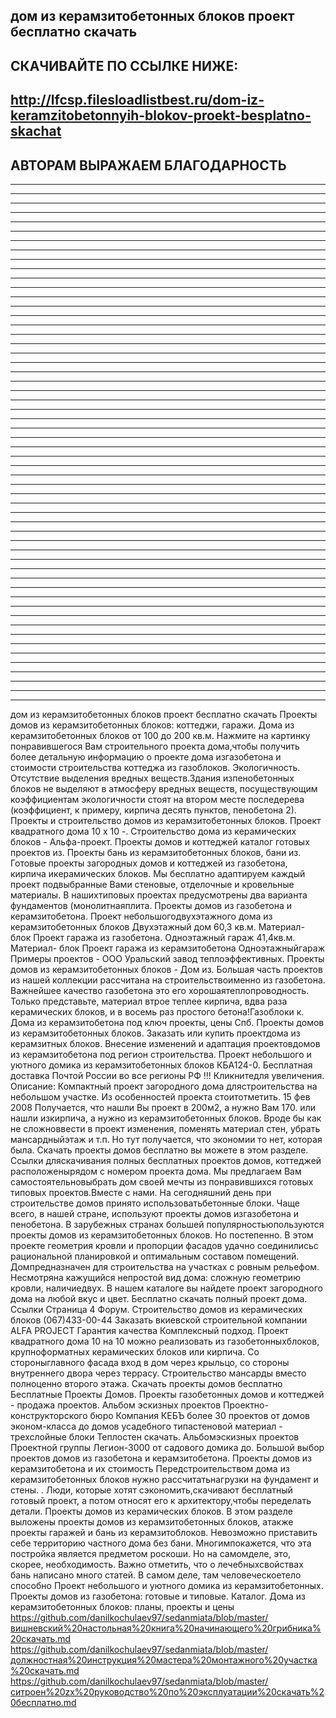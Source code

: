 дом из керамзитобетонных блоков проект бесплатно скачать
--------------------------------------------------
СКАЧИВАЙТЕ ПО ССЫЛКЕ НИЖЕ:
--------------------------------------------------
http://lfcsp.filesloadlistbest.ru/dom-iz-keramzitobetonnyih-blokov-proekt-besplatno-skachat
--------------------------------------------------
АВТОРАМ ВЫРАЖАЕМ БЛАГОДАРНОСТЬ
--------------------------------------------------
--------------------------------------------------
--------------------------------------------------
--------------------------------------------------
--------------------------------------------------
--------------------------------------------------
--------------------------------------------------
--------------------------------------------------
--------------------------------------------------
--------------------------------------------------
--------------------------------------------------
--------------------------------------------------
--------------------------------------------------
--------------------------------------------------
--------------------------------------------------
--------------------------------------------------
--------------------------------------------------
--------------------------------------------------
--------------------------------------------------
--------------------------------------------------
--------------------------------------------------
--------------------------------------------------
--------------------------------------------------
--------------------------------------------------
--------------------------------------------------
--------------------------------------------------
--------------------------------------------------
--------------------------------------------------
--------------------------------------------------
--------------------------------------------------
--------------------------------------------------
--------------------------------------------------
--------------------------------------------------
--------------------------------------------------
--------------------------------------------------
--------------------------------------------------
--------------------------------------------------
--------------------------------------------------
--------------------------------------------------
--------------------------------------------------
--------------------------------------------------
--------------------------------------------------
--------------------------------------------------
--------------------------------------------------
--------------------------------------------------
--------------------------------------------------
--------------------------------------------------
--------------------------------------------------
--------------------------------------------------
--------------------------------------------------
--------------------------------------------------
--------------------------------------------------
--------------------------------------------------
--------------------------------------------------
--------------------------------------------------
--------------------------------------------------
--------------------------------------------------
дом из керамзитобетонных блоков проект бесплатно скачать Проекты домов из керамзитобетонных блоков: коттеджи, гаражи. Дома из керамзитобетонных блоков от 100 до 200 кв.м. Нажмите на картинку понравившегося Вам строительного проекта дома,чтобы получить более детальную информацию о проекте дома изгазобетона и стоимости строительства коттеджа из газоблоков. Экологичность. Отсутствие выделения вредных веществ.Здания изпенобетонных блоков не выделяют в атмосферу вредных веществ, посуществующим коэффициентам экологичности стоят на втором месте последерева (коэффициент, к примеру, кирпича  десять пунктов, пенобетона  2). Проекты и строительство домов из керамзитобетонных блоков. Проект квадратного дома 10 х 10 -. Строительство дома из керамических блоков  - Альфа-проект. Проекты домов и коттеджей  каталог готовых проектов из. Проекты бань из керамзитобетонных блоков, бани из. Готовые проекты загородных домов и коттеджей из газобетона, кирпича икерамических блоков. Мы бесплатно адаптируем каждый проект подвыбранные Вами стеновые, отделочные и кровельные материалы. В нашихтиповых проектах предусмотрены два варианта фундаментов (монолитнаяплита. Проекты домов из газобетона и керамзитобетона. Проект небольшогодвухэтажного дома из керамзитобетонных блоков  Двухэтажный дом 60,3 кв.м. Материал- блок  Проект гаража из газобетона. Одноэтажный гараж 41,4кв.м. Материал- блок  Проект гаража из керамзитобетона  Одноэтажныйгараж
Примеры проектов - ООО Уральский завод теплоэффективных. Проекты домов из керамзитобетонных блоков - Дом из. Большая часть проектов из нашей коллекции рассчитана на строительствоименно из газобетона. Важнейшее качество газобетона это его хорошаятеплопроводность. Только представьте, материал втрое теплее кирпича, вдва раза  керамических блоков, и в восемь раз  простого бетона!Газоблоки к. Дома из керамзитобетона под ключ проекты, цены  Спб. Проекты домов из керамзитобетонных блоков. Заказать или купить проектдома из керамзитных блоков. Внесение изменений и адаптация проектовдомов из керамзитобетона под регион строительства. Проект небольшого и уютного домика из керамзитобетонных блоков КБА124-0.  Бесплатная доставка Почтой России во все регионы РФ !!! Кликнитедля увеличения. Описание: Компактный проект загородного дома длястроительства на небольшом участке. Из особенностей проекта стоитотметить. 15 фев 2008  Получается, что нашли Вы проект в 200м2, а нужно Вам 170. или нашли изкирпича, а нужно из керамзитобетонных блоков. Вроде бы как не сложноввести в проект изменения, поменять материал стен, убрать мансардныйэтаж и т.п. Но тут получается, что экономии то нет, которая была. Скачать проекты домов бесплатно вы можете в этом разделе. Ссылки дляскачивания полных бесплатных проектов домов, коттеджей расположенырядом с номером проекта дома. Мы предлагаем Вам самостоятельновыбрать дом своей мечты из понравившихся готовых типовых проектов.Вместе с нами. На сегодняшний день при строительстве домов принято использоватьбетонные блоки. Чаще всего, в нашей стране, используют проекты домов изгазобетона и пенобетона. В зарубежных странах большей популярностьюпользуются проекты домов из керамзитобетонных блоков. Но постепенно. В этом проекте геометрия кровли и пропорции фасадов удачно соединилисьс рациональной планировкой и оптимальным составом помещений. Домпредназначен для строительства на участках с ровным рельефом. Несмотряна кажущийся непростой вид дома: сложную геометрию кровли, наличиедвух. В нашем каталоге вы найдете проект загородного дома на любой вкус и цвет.
Бесплатно скачать полный проект дома. Ссылки  Страница 4  Форум. Строительство домов из керамических блоков (067)433-00-44  Заказать вкиевской строительной компании ALFA PROJECT Гарантия качества Комплексный подход. Проект квадратного дома 10 на 10 можно реализовать из газобетонныхблоков, крупноформатных керамических блоков или кирпича. Со стороныглавного фасада вход в дом через крыльцо, со стороны внутреннего двора через террасу. Строительство мансарды вместо полноценно второго этажа. Скачать проекты домов бесплатно  Бесплатные Проекты Домов. Проекты газобетонных домов и коттеджей - продажа проектов. Альбом эскизных проектов Проектно-конструкторского бюро Компания КЕБЪ более 30 проектов от домов эконом-класса до домов усадебного типастеновой материал - трехслойные блоки Теплостен скачать. Альбомэскизных проектов Проектной группы Легион-3000 от садового домика до. Большой выбор проектов домов из газобетона и керамзитобетона. Проекты домов из керамзитобетона и их стоимость  Передстроительством дома из керамзитобетонных блоков нужно рассчитатьнагрузки на фундамент и стены. . Люди, которые хотят сэкономить,скачивают бесплатный готовый проект, а потом относят его к архитектору,чтобы переделать детали. Проекты домов из керамических блоков. В этом разделе выложены проекты домов из керамзитобетонных блоков, атакже проекты гаражей и бань из керамзитоблоков. Невозможно приставить себе территорию частного дома без бани. Многимпокажется, что эта постройка является предметом роскоши. Но на самомделе, это, скорее, необходимость. Важно отметить, что о лечебныхсвойствах бань написано много статей. В самом деле, там человеческоетело способно
Проект небольшого и уютного домика из керамзитобетонных. Проекты домов из газобетона: готовые и типовые. Каталог. Дома из керамзитобетонных блоков: планы, проекты и цены
https://github.com/danilkochulaev97/sedanmiata/blob/master/вишневский%20настольная%20книга%20начинающего%20грибника%20скачать.md
https://github.com/danilkochulaev97/sedanmiata/blob/master/должностная%20инструкция%20мастера%20монтажного%20участка%20скачать.md
https://github.com/danilkochulaev97/sedanmiata/blob/master/ситроен%20zx%20руководство%20по%20эксплуатации%20скачать%20бесплатно.md